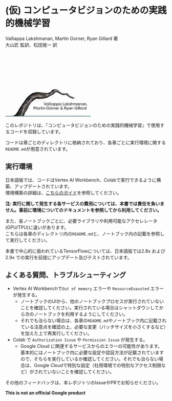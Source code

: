 # (仮) コンピュータビジョンのための実践的機械学習
Valliappa Lakshmanan, Martin Gorner, Ryan Gillard 著<br>
大山匠 監訳、松田晃一 訳

<a href="https://www.amazon.com/Practical-Machine-Learning-Computer-Vision/dp/1098102363">
<img src="mlvision_book_animation.gif" height="200" /></a>


このレポジトリは、『コンピュータビジョンのための実践的機械学習』で使用するコードを収録しています。

コードは章ごとのディレクトリに格納されており、各章ごとに実行環境に関する`README.md`が用意されています。

## 実行環境
日本語版では、コードはVertex AI Workbench、Colabで実行できるように構築、アップデートされています。<br>
環境構築の詳細は、[こちらのガイド](https://github.com/takumiohym/practical-ml-vision-book-ja/tree/main/environment_setup)を参照してください。

**注: 実行に関して発生する各サービスの費用については、本書では責任を負いません。事前に環境についてのドキュメントを参照してから利用してください。**

また、各ノートブックごとに、必要ライブラリや利用可能なアクセレレータ(GPU/TPU)に違いがあります。<br>
こちらは各章のディレクトリ内の`README.md`と、ノートブック内の記載を参照して実行してください。

本書で中心的に扱われているTensorFlowについては、日本語版では2.8x および2.9x での実行を前提にアップデート及びテストされています。

## よくある質問、トラブルシューティング
- Vertex AI Workbenchで`Out of memory` エラーや `ResourceExausted` エラーが発生する。
  - ノートブックのUIから、他のノートブックプロセスが実行されていないことを確認してください。実行されている場合はシャットダウンしてから次のノートブックを利用するようにしてください。
  - それでも治らない場合は、各章の`README.md`やノートブック内に記載されている注意点を確認の上、必要な変更（バッチサイズを小さくするなど）を加えた上で再実行してください。
- Colab で `Authorization Issue` や `Permission Issue` が発生する。
  - Google Cloud に関連するサービスからのエラーの可能性があります。基本的にはノートブック内に必要な設定や認証方法が記載されていますので、そちらを実行しているか確認してください。それでも治らない場合は、Google Cloudで特別な設定（社用環境での特別なアクセス制限など）がされていないことを確認してください。

その他のフィードバックは、本レポジトリのIssueやPRでお知らせください。

**This is not an official Google product**
